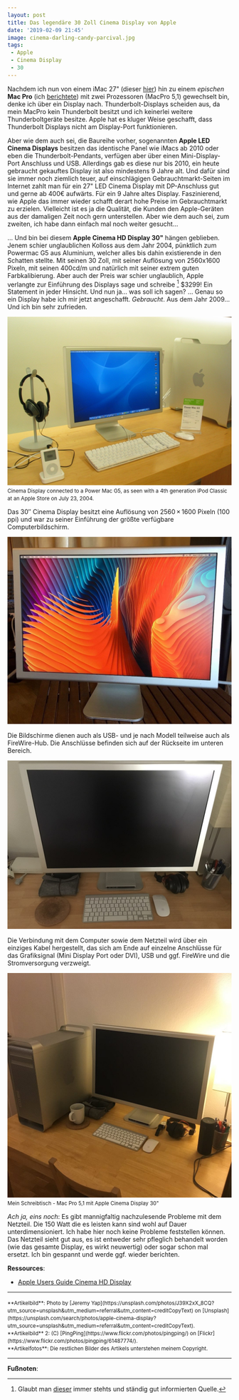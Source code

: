 ```yaml
---
layout: post
title: Das legendäre 30 Zoll Cinema Display von Apple
date: '2019-02-09 21:45'
image: cinema-darling-candy-parcival.jpg
tags:
 - Apple
 - Cinema Display
 - 30
---
```


Nachdem ich nun von einem iMac 27" (dieser [hier](/2018/12/22/Time-to-upgrade-the-iMac/)) hin zu einem *epischen* **Mac Pro** (ich [berichtete](/2019/02/03/Mac-Pro/)) mit zwei Prozessoren (MacPro 5,1) gewechselt bin, denke ich über ein Display nach. Thunderbolt-Displays scheiden aus, da mein MacPro kein Thunderbolt besitzt und ich keinerlei weitere Thunderboltgeräte besitze. Apple hat es kluger Weise geschafft, dass Thunderbolt Displays nicht am Display-Port funktionieren. <!--more-->

Aber wie dem auch sei, die Baureihe vorher, sogenannten **Apple LED Cinema Displays** besitzen das identische Panel wie iMacs ab 2010 oder eben die Thunderbolt-Pendants, verfügen aber über einen Mini-Display-Port Anschluss und USB. Allerdings gab es diese nur bis 2010, ein heute gebraucht gekauftes Display ist also mindestens 9 Jahre alt. Und dafür sind sie immer noch ziemlich teuer, auf einschlägigen Gebrauchtmarkt-Seiten im Internet zahlt man für ein 27" LED Cinema Display mit DP-Anschluss gut und gerne ab 400€ aufwärts. Für ein 9 Jahre altes Display. Faszinierend, wie Apple das immer wieder schafft derart hohe Preise im Gebrauchtmarkt zu erzielen. Vielleicht ist es ja die Qualität, die Kunden den Apple-Geräten aus der damaligen Zeit noch gern unterstellen. Aber wie dem auch sei, zum zweiten, ich habe dann einfach mal noch weiter gesucht…

… Und bin bei diesem **Apple Cinema HD Display 30"** hängen geblieben. Jenem schier unglaublichen Kolloss aus dem Jahr 2004, pünktlich zum Powermac G5 aus Aluminium, welcher alles bis dahin existierende in den Schatten stellte. Mit seinen 30 Zoll, mit seiner Auflösung von 2560x1600 Pixeln, mit seinen 400cd/m und natürlich mit seiner extrem guten Farbkalibierung. Aber auch der Preis war schier unglaublich, Apple verlangte zur Einführung des Displays sage und schreibe [^1] $3299! Ein Statement in jeder Hinsicht. Und nun ja… was soll ich sagen? … Genau so ein Display habe ich mir jetzt angeschafft. *Gebraucht*. Aus dem Jahr 2009… Und ich bin sehr zufrieden.

![Cinema Display connected to a Power Mac G5, as seen with a 4th generation iPod Classic at an Apple Store on July 23, 2004.](/assets/2019/02/Apple_Cinema_display_aluminum-2004-07-23.jpg)
<small>Cinema Display connected to a Power Mac G5, as seen with a 4th generation iPod Classic at an Apple Store on July 23, 2004.</small>

Das 30″ Cinema Display besitzt eine Auflösung von 2560 × 1600 Pixeln (100 ppi) und war zu seiner Einführung der größte verfügbare Computerbildschirm.

![](/assets/2019/02/cinema.jpg)

Die Bildschirme dienen auch als USB- und je nach Modell teilweise auch als FireWire-Hub. Die Anschlüsse befinden sich auf der Rückseite im unteren Bereich.

![](/assets/2019/02/cinema3.jpg)

Die Verbindung mit dem Computer sowie dem Netzteil wird über ein einziges Kabel hergestellt, das sich am Ende auf einzelne Anschlüsse für das Grafiksignal (Mini Display Port oder DVI), USB und ggf. FireWire und die Stromversorgung verzweigt.

![](/assets/2019/02/cinema2.jpg)
<small>Mein Schreibtisch - Mac Pro 5,1 mit Apple Cinema Display 30"</small>

*Ach ja, eins noch*: Es gibt mannigfaltig nachzulesende Probleme mit dem Netzteil. Die 150 Watt die es leisten kann sind wohl auf Dauer unterdimensioniert. Ich habe hier noch keine Probleme feststellen können. Das Netzteil sieht gut aus, es ist entweder sehr pfleglich behandelt worden (wie das gesamte Display, es wirkt neuwertig) oder sogar schon mal ersetzt. Ich bin gespannt und werde ggf. wieder berichten.

**Ressources**:

 - [Apple Users Guide Cinema HD Display](/assets/files/CinemaDisplays_20_23_30inchUserGuide.pdf)

---

<small>
**Artikelbild**: Photo by [Jeremy Yap](https://unsplash.com/photos/J39X2xX_8CQ?utm_source=unsplash&utm_medium=referral&utm_content=creditCopyText) on [Unsplash](https://unsplash.com/search/photos/apple-cinema-display?utm_source=unsplash&utm_medium=referral&utm_content=creditCopyText).<br />
**Artikelbild** 2: (C) [PingPing](https://www.flickr.com/photos/pingping/) on [Flickr](https://www.flickr.com/photos/pingping/61487774/).<br />
**Artikelfotos**: Die restlichen Bilder des Artikels unterstehen meinem Copyright.
</small>

---

**Fußnoten**:

[^1]: Glaubt man [dieser](https://everymac.com/monitors/apple/studio_cinema/specs/apple_cinema_display_30.html) immer stehts und ständig gut informierten Quelle.
